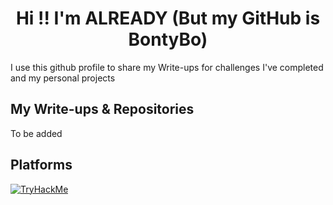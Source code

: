 <h1 align="center">Hi !! I'm ALREADY (But my GitHub is BontyBo)</h1>
<p>I use this github profile to share my Write-ups for challenges I've completed and my personal projects</p>

<!-- This is not good enough to put here yet
<p align="center">
  <img src="https://github-readme-stats.vercel.app/api?username=BontyBo&show_icons=true&hide_title=true&count_private=true&theme=radical" alt="GitHub Stats" />
</p>
-->

## My Write-ups & Repositories

To be added

## Platforms

[![TryHackMe](https://tryhackme-badges.s3.amazonaws.com/ALREADY.png)](https://tryhackme.com/p/ALREADY)

<!--
**BontyBo/BontyBo** is a ✨ _special_ ✨ repository because its `README.md` (this file) appears on your GitHub profile.

Here are some ideas to get you started:

- 🔭 I’m currently working on ...
- 🌱 I’m currently learning ...
- 👯 I’m looking to collaborate on ...
- 🤔 I’m looking for help with ...
- 💬 Ask me about ...
- 📫 How to reach me: ...
- 😄 Pronouns: ...
- ⚡ Fun fact: ...
-->
